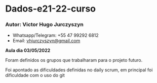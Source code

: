 # Dados-e21-22-curso
### Autor: Victor Hugo Jurczyszyn
- Whatsapp/Telegram: +55 47 99292 6812
- Email: vhjurczyszyn@gmail.com 

**Aula dia 03/05/2022**
<p> Foram definidos os grupos que trabalharam para o projeto futuro.
<p> Foi apontado as dificuldades definidas no daily scrum, em principal foi dificuldade com o uso do git
